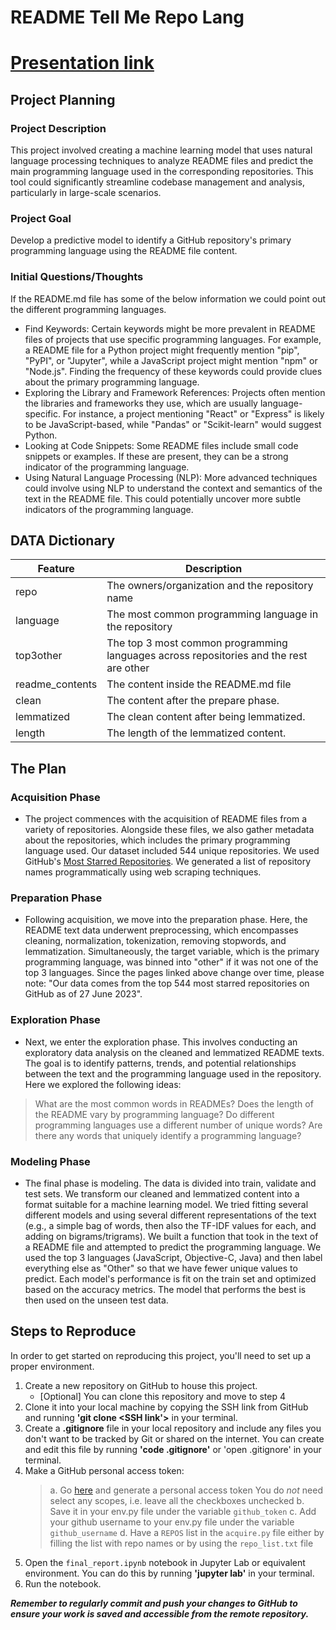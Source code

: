 # README Tell Me Repo Lang

# [Presentation link](https://www.canva.com/design/DAFnKQBwo7Q/Yl10_d24d1s0FLvJDG0-FA/view?utm_content=DAFnKQBwo7Q&utm_campaign=designshare&utm_medium=link&utm_source=publishsharelink)

## Project Planning

### Project Description

This project involved creating a machine learning model that uses natural language processing techniques to analyze README files and predict the main programming language used in the corresponding repositories. This tool could significantly streamline codebase management and analysis, particularly in large-scale scenarios.

### Project Goal

Develop a predictive model to identify a GitHub repository's primary programming language using the README file content.

### Initial Questions/Thoughts

If the README.md file has some of the below information we could point out the different programming languages.

- Find Keywords: Certain keywords might be more prevalent in README files of projects that use specific programming languages. For example, a README file for a Python project might frequently mention "pip", "PyPI", or "Jupyter", while a JavaScript project might mention "npm" or "Node.js". Finding the frequency of these keywords could provide clues about the primary programming language.
- Exploring the Library and Framework References: Projects often mention the libraries and frameworks they use, which are usually language-specific. For instance, a project mentioning "React" or "Express" is likely to be JavaScript-based, while "Pandas" or "Scikit-learn" would suggest Python.
- Looking at Code Snippets: Some README files include small code snippets or examples. If these are present, they can be a strong indicator of the programming language.
- Using Natural Language Processing (NLP): More advanced techniques could involve using NLP to understand the context and semantics of the text in the README file. This could potentially uncover more subtle indicators of the programming language.

## DATA Dictionary

| Feature         | Description                                                                             |
| --------------- | --------------------------------------------------------------------------------------- |
| repo            | The owners/organization and the repository name                                         |
| language        | The most common programming language in the repository                                  |
| top3other       | The top 3 most common programming languages across repositories and the rest are other |
| readme_contents | The content inside the README.md file                                                   |
| clean           | The content after the prepare phase.                                                    |
| lemmatized      | The clean content after being lemmatized.                                               |
| length          | The length of the lemmatized content.                                                   |

## The Plan

### Acquisition Phase

- The project commences with the acquisition of README files from a variety of repositories. Alongside these files, we also gather metadata about the repositories, which includes the primary programming language used. Our dataset included 544 unique repositories. We used GitHub's [Most Starred Repositories](https://github.com/search?q=stars%3A%3E0&s=stars&type=Repositories). We generated a list of repository names programmatically using web scraping techniques.

### Preparation Phase

- Following acquisition, we move into the preparation phase. Here, the README text data underwent preprocessing, which encompasses cleaning, normalization, tokenization, removing stopwords, and lemmatization. Simultaneously, the target variable, which is the primary programming language, was binned into "other" if it was not one of the top 3 languages. Since the pages linked above change over time, please note: "Our data comes from the top 544 most starred repositories on GitHub as of 27 June 2023".

### Exploration Phase

- Next, we enter the exploration phase. This involves conducting an exploratory data analysis on the cleaned and lemmatized README texts. The goal is to identify patterns, trends, and potential relationships between the text and the programming language used in the repository. Here we explored the following ideas:

> What are the most common words in READMEs?
> Does the length of the README vary by programming language?
> Do different programming languages use a different number of unique words?
> Are there any words that uniquely identify a programming language?

### Modeling Phase

- The final phase is modeling. The data is divided into train, validate and test sets. We transform our cleaned and lemmatized content into a format suitable for a machine learning model. We tried fitting several different models and using several different representations of the text (e.g., a simple bag of words, then also the TF-IDF values for each, and adding on bigrams/trigrams). We built a function that took in the text of a README file and attempted to predict the programming language. We used the top 3 languages (JavaScript, Objective-C, Java) and then label everything else as "Other" so that we have fewer unique values to predict. Each model's performance is fit on the train set and optimized based on the accuracy metrics. The model that performs the best is then used on the unseen test data.

## Steps to Reproduce

In order to get started on reproducing this project, you'll need to set up a proper environment.

1. Create a new repository on GitHub to house this project.
   - [Optional] You can clone this repository and move to step 4
2. Clone it into your local machine by copying the SSH link from GitHub and running **'git clone <SSH link'>** in your terminal.
3. Create a **.gitignore** file in your local repository and include any files you don't want to be tracked by Git or shared on the internet. You can create and edit this file by running **'code .gitignore'** or 'open .gitignore' in your terminal.
4. Make a GitHub personal access token:
   > a. Go [here](https://github.com/settings/tokens) and generate a personal access token
   > You do _not_ need select any scopes, i.e. leave all the checkboxes unchecked
   > b. Save it in your env.py file under the variable `github_token`
   > c. Add your github username to your env.py file under the variable `github_username`
   > d. Have a `REPOS` list in the `acquire.py` file either by filling the list with repo names or by using the `repo_list.txt` file
   >
5. Open the `final_report.ipynb` notebook in Jupyter Lab or equivalent environment. You can do this by running **'jupyter lab'** in your terminal.
6. Run the notebook.

***Remember to regularly commit and push your changes to GitHub to ensure your work is saved and accessible from the remote repository.***
